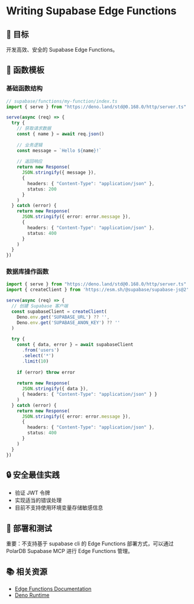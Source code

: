 # Writing Supabase Edge Functions

## 🎯 目标
开发高效、安全的 Supabase Edge Functions。

## 📝 函数模板

### 基础函数结构
```typescript
// supabase/functions/my-function/index.ts
import { serve } from "https://deno.land/std@0.168.0/http/server.ts"

serve(async (req) => {
  try {
    // 获取请求数据
    const { name } = await req.json()
    
    // 业务逻辑
    const message = `Hello ${name}!`
    
    // 返回响应
    return new Response(
      JSON.stringify({ message }),
      { 
        headers: { "Content-Type": "application/json" },
        status: 200 
      }
    )
  } catch (error) {
    return new Response(
      JSON.stringify({ error: error.message }),
      { 
        headers: { "Content-Type": "application/json" },
        status: 400 
      }
    )
  }
})
```

### 数据库操作函数
```typescript
import { serve } from "https://deno.land/std@0.168.0/http/server.ts"
import { createClient } from 'https://esm.sh/@supabase/supabase-js@2'

serve(async (req) => {
  // 创建 Supabase 客户端
  const supabaseClient = createClient(
    Deno.env.get('SUPABASE_URL') ?? '',
    Deno.env.get('SUPABASE_ANON_KEY') ?? ''
  )
  
  try {
    const { data, error } = await supabaseClient
      .from('users')
      .select('*')
      .limit(10)
    
    if (error) throw error
    
    return new Response(
      JSON.stringify({ data }),
      { headers: { "Content-Type": "application/json" } }
    )
  } catch (error) {
    return new Response(
      JSON.stringify({ error: error.message }),
      { 
        headers: { "Content-Type": "application/json" },
        status: 400 
      }
    )
  }
})
```

## 🔒 安全最佳实践
- 验证 JWT 令牌
- 实现适当的错误处理
- 目前不支持使用环境变量存储敏感信息

## 🚀 部署和测试
重要：不支持基于 supabase cli 的 Edge Functions 部署方式，可以通过 PolarDB Supabase MCP 进行 Edge Functions 管理。

## 📚 相关资源
- [Edge Functions Documentation](https://supabase.com/docs/guides/functions)
- [Deno Runtime](https://deno.land/)


